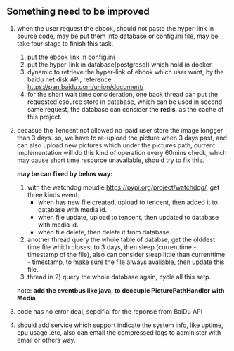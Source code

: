 ## Something need to be improved
1. when the user request the ebook, should not paste the hyper-link in source code, may be put them into database or config.ini file, may be take four stage to finish this task.
    1. put the ebook link in config.ini
    2. put the hyper-link in database(postgresql) which hold in docker.
    3. dynamic to retrieve the hyper-link of ebook which user want, by the baidu net disk API, reference https://pan.baidu.com/union/document/
    4. for the short wait time consideration, one back thread can put the requested esource store in database, which can be used in second same request, the database can consider the **redis**, as the cache of this project.
2. becasue the Tencent not allowed no-paid user store the image longger than 3 days. so, we have to re-upload the picture when 3 days past, and can also upload new pictures which under the pictures path, current implementation will do this kind of operation every 60mins check, which may cause short time resource unavailable, should try to fix this.

    **may be can fixed by below way:**

    1. with the watchdog moudle https://pypi.org/project/watchdog/, get three kinds event:
        * when has new file created, upload to tencent, then added it to database with media id.
        * when file update, upload to tencent, then updated to database with media id.
        * when file delete, then delete it from database.
    2. another thread query the whole table of databse, get the olddest time file which closest to 3 days, then sleep (currenttime - timestamp of the file), also can consider sleep little than currenttime - timestamp, to make sure the file always avaliable, then update this file.
    3. thread in 2) query the whole database again, cycle all this setp.

    note: **add the eventbus like java, to decouple PicturePathHandler with Media**
3. code has no error deal, sepcifial for the reponse from BaiDu API

4. should add service which support indicate the system info, like uptime, cpu usage .etc, also can email the compressed logs to administer with email or others way.
